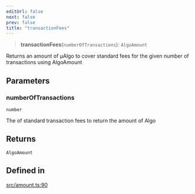 ```yaml
---
editUrl: false
next: false
prev: false
title: "transactionFees"
---
```


> **transactionFees**(`numberOfTransactions`): `AlgoAmount`

Returns an amount of µAlgo to cover standard fees for the given number of transactions using AlgoAmount

## Parameters

### numberOfTransactions

`number`

The of standard transaction fees to return the amount of Algo

## Returns

`AlgoAmount`

## Defined in

[src/amount.ts:90](https://github.com/algorandfoundation/algokit-utils-ts/blob/87156fe9637eca52c0bc9e840c5804088cb40974/src/amount.ts#L90)
